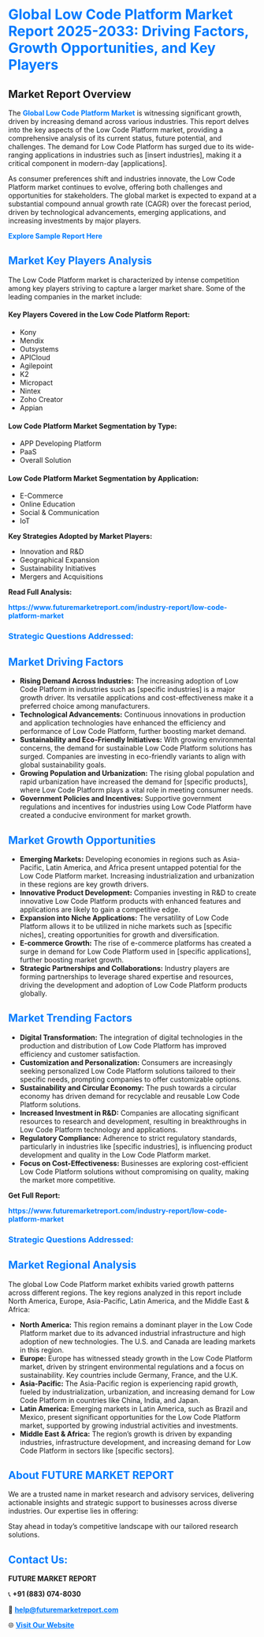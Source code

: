 <h1 style="color: #007BFF;">Global Low Code Platform Market Report 2025-2033: Driving Factors, Growth Opportunities, and Key Players</h1>

<section id="overview">
<h2>Market Report Overview</h2>
<p>The <a href="https://www.futuremarketreport.com/industry-report/low-code-platform-market" style="color: #007BFF; text-decoration: none;"><strong>Global Low Code Platform Market</strong></a> is witnessing significant growth, driven by increasing demand across various industries. This report delves into the key aspects of the Low Code Platform market, providing a comprehensive analysis of its current status, future potential, and challenges. The demand for Low Code Platform has surged due to its wide-ranging applications in industries such as [insert industries], making it a critical component in modern-day [applications].</p>
<p>As consumer preferences shift and industries innovate, the Low Code Platform market continues to evolve, offering both challenges and opportunities for stakeholders. The global market is expected to expand at a substantial compound annual growth rate (CAGR) over the forecast period, driven by technological advancements, emerging applications, and increasing investments by major players.</p>
</section>

<section id="overview">
<p><a href="https://www.futuremarketreport.com/request-sample/reportId=53372" style="color: #007BFF; text-decoration: none;"><strong>Explore Sample Report Here</strong></a></p>
</section>

<section id="key-players">
<h2 style="color: #007BFF;">Market Key Players Analysis</h2>
<p>The Low Code Platform market is characterized by intense competition among key players striving to capture a larger market share. Some of the leading companies in the market include:</p>
<h4>Key Players Covered in the Low Code Platform Report:</h4>
<ul><li>Kony</li><li>Mendix</li><li>Outsystems</li><li>APICloud</li><li>Agilepoint</li><li>K2</li><li>Micropact</li><li>Nintex</li><li>Zoho Creator</li><li>Appian</li></ul>
<h4>Low Code Platform Market Segmentation by Type:</h4>
<ul><li>APP Developing Platform</li><li>PaaS</li><li>Overall Solution</li></ul>

<h4>Low Code Platform Market Segmentation by Application:</h4>
<ul><li>E-Commerce</li><li>Online Education</li><li>Social &amp; Communication</li><li>IoT</li></ul>
<p><strong>Key Strategies Adopted by Market Players:</strong></p>
<ul>
<li>Innovation and R&D</li>
<li>Geographical Expansion</li>
<li>Sustainability Initiatives</li>
<li>Mergers and Acquisitions</li>
</ul>
</section>

<section>
<p><strong>Read Full Analysis: </strong></p><a href="https://www.futuremarketreport.com/industry-report/low-code-platform-market" style="color: #007BFF; text-decoration: none;"><strong>https://www.futuremarketreport.com/industry-report/low-code-platform-market</strong></a>
<h3 style="color: #007BFF;">Strategic Questions Addressed:</h3>
</section>

<section id="driving-factors">
<h2 style="color: #007BFF;">Market Driving Factors</h2>
<ul>
<li><strong>Rising Demand Across Industries:</strong> The increasing adoption of Low Code Platform in industries such as [specific industries] is a major growth driver. Its versatile applications and cost-effectiveness make it a preferred choice among manufacturers.</li>
<li><strong>Technological Advancements:</strong> Continuous innovations in production and application technologies have enhanced the efficiency and performance of Low Code Platform, further boosting market demand.</li>
<li><strong>Sustainability and Eco-Friendly Initiatives:</strong> With growing environmental concerns, the demand for sustainable Low Code Platform solutions has surged. Companies are investing in eco-friendly variants to align with global sustainability goals.</li>
<li><strong>Growing Population and Urbanization:</strong> The rising global population and rapid urbanization have increased the demand for [specific products], where Low Code Platform plays a vital role in meeting consumer needs.</li>
<li><strong>Government Policies and Incentives:</strong> Supportive government regulations and incentives for industries using Low Code Platform have created a conducive environment for market growth.</li>
</ul>
</section>

<section id="growth-opportunities">
<h2 style="color: #007BFF;">Market Growth Opportunities</h2>
<ul>
<li><strong>Emerging Markets:</strong> Developing economies in regions such as Asia-Pacific, Latin America, and Africa present untapped potential for the Low Code Platform market. Increasing industrialization and urbanization in these regions are key growth drivers.</li>
<li><strong>Innovative Product Development:</strong> Companies investing in R&D to create innovative Low Code Platform products with enhanced features and applications are likely to gain a competitive edge.</li>
<li><strong>Expansion into Niche Applications:</strong> The versatility of Low Code Platform allows it to be utilized in niche markets such as [specific niches], creating opportunities for growth and diversification.</li>
<li><strong>E-commerce Growth:</strong> The rise of e-commerce platforms has created a surge in demand for Low Code Platform used in [specific applications], further boosting market growth.</li>
<li><strong>Strategic Partnerships and Collaborations:</strong> Industry players are forming partnerships to leverage shared expertise and resources, driving the development and adoption of Low Code Platform products globally.</li>
</ul>
</section>

<section id="trending-factors">
<h2 style="color: #007BFF;">Market Trending Factors</h2>
<ul>
<li><strong>Digital Transformation:</strong> The integration of digital technologies in the production and distribution of Low Code Platform has improved efficiency and customer satisfaction.</li>
<li><strong>Customization and Personalization:</strong> Consumers are increasingly seeking personalized Low Code Platform solutions tailored to their specific needs, prompting companies to offer customizable options.</li>
<li><strong>Sustainability and Circular Economy:</strong> The push towards a circular economy has driven demand for recyclable and reusable Low Code Platform solutions.</li>
<li><strong>Increased Investment in R&D:</strong> Companies are allocating significant resources to research and development, resulting in breakthroughs in Low Code Platform technology and applications.</li>
<li><strong>Regulatory Compliance:</strong> Adherence to strict regulatory standards, particularly in industries like [specific industries], is influencing product development and quality in the Low Code Platform market.</li>
<li><strong>Focus on Cost-Effectiveness:</strong> Businesses are exploring cost-efficient Low Code Platform solutions without compromising on quality, making the market more competitive.</li>
</ul>
</section>

<section>
<p><strong>Get Full Report: </strong></p><a href="https://www.futuremarketreport.com/industry-report/low-code-platform-market" style="color: #007BFF; text-decoration: none;"><strong>https://www.futuremarketreport.com/industry-report/low-code-platform-market</strong></a>
<h3 style="color: #007BFF;">Strategic Questions Addressed:</h3>
</section>


<section id="regional-analysis">
<h2 style="color: #007BFF;">Market Regional Analysis</h2>
<p>The global Low Code Platform market exhibits varied growth patterns across different regions. The key regions analyzed in this report include North America, Europe, Asia-Pacific, Latin America, and the Middle East & Africa:</p>
<ul>
<li><strong>North America:</strong> This region remains a dominant player in the Low Code Platform market due to its advanced industrial infrastructure and high adoption of new technologies. The U.S. and Canada are leading markets in this region.</li>
<li><strong>Europe:</strong> Europe has witnessed steady growth in the Low Code Platform market, driven by stringent environmental regulations and a focus on sustainability. Key countries include Germany, France, and the U.K.</li>
<li><strong>Asia-Pacific:</strong> The Asia-Pacific region is experiencing rapid growth, fueled by industrialization, urbanization, and increasing demand for Low Code Platform in countries like China, India, and Japan.</li>
<li><strong>Latin America:</strong> Emerging markets in Latin America, such as Brazil and Mexico, present significant opportunities for the Low Code Platform market, supported by growing industrial activities and investments.</li>
<li><strong>Middle East & Africa:</strong> The region’s growth is driven by expanding industries, infrastructure development, and increasing demand for Low Code Platform in sectors like [specific sectors].</li>
</ul>
</section>

<footer>
<h2 style="color: #007BFF;">About FUTURE MARKET REPORT</h2>
<p>We are a trusted name in market research and advisory services, delivering actionable insights and strategic support to businesses across diverse industries. Our expertise lies in offering:</p>

<p>Stay ahead in today’s competitive landscape with our tailored research solutions.</p>

<h2 style="color: #007BFF;">Contact Us:</h2>
<p><strong>FUTURE MARKET REPORT</strong></p>
<p>📞 <strong>+91 (883) 074-8030</strong></p>
<p>📧 <strong><a href="mailto:help@futuremarketreport.com" style="color: #007BFF;">help@futuremarketreport.com</a></strong></p>
<p>🌐 <strong><a href="https://www.futuremarketreport.com/" style="color: #007BFF;">Visit Our Website</a></strong></p>
</footer>